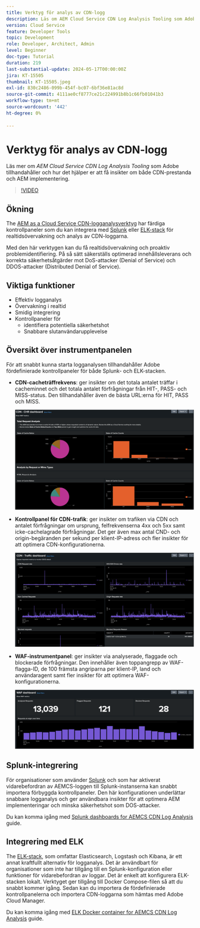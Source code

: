 ```yaml
---
title: Verktyg för analys av CDN-logg
description: Läs om AEM Cloud Service CDN Log Analysis Tooling som Adobe tillhandahåller och hur det hjälper er att få insikter om både CDN-prestanda och AEM.
version: Cloud Service
feature: Developer Tools
topic: Development
role: Developer, Architect, Admin
level: Beginner
doc-type: Tutorial
duration: 219
last-substantial-update: 2024-05-17T00:00:00Z
jira: KT-15505
thumbnail: KT-15505.jpeg
exl-id: 830c2486-099b-454f-bc07-6bf36e81ac8d
source-git-commit: 4111ae0cf8777ce21c224991b8b1c66fb01041b3
workflow-type: tm+mt
source-wordcount: '442'
ht-degree: 0%

---
```


# Verktyg för analys av CDN-logg

Läs mer om _AEM Cloud Service CDN Log Analysis Tooling_ som Adobe tillhandahåller och hur det hjälper er att få insikter om både CDN-prestanda och AEM implementering.
 
>[!VIDEO](https://video.tv.adobe.com/v/3429177?quality=12&learn=on)

## Ökning

The [AEM as a Cloud Service CDN-logganalysverktyg](https://github.com/adobe/AEMCS-CDN-Log-Analysis-Tooling) har färdiga kontrollpaneler som du kan integrera med [Splunk](https://www.splunk.com/en_us/products/observability-cloud.html) eller [ELK-stack](https://www.elastic.co/elastic-stack) för realtidsövervakning och analys av CDN-loggarna.

Med den här verktygen kan du få realtidsövervakning och proaktiv problemidentifiering. På så sätt säkerställs optimerad innehållsleverans och korrekta säkerhetsåtgärder mot DoS-attacker (Denial of Service) och DDOS-attacker (Distributed Denial of Service).

## Viktiga funktioner

- Effektiv logganalys
- Övervakning i realtid
- Smidig integrering
- Kontrollpaneler för
   - identifiera potentiella säkerhetshot
   - Snabbare slutanvändarupplevelse

## Översikt över instrumentpanelen

För att snabbt kunna starta logganalysen tillhandahåller Adobe fördefinierade kontrollpaneler för både Splunk- och ELK-stacken.

- **CDN-cacheträffrekvens**: ger insikter om det totala antalet träffar i cacheminnet och det totala antalet förfrågningar från HIT-, PASS- och MISS-status. Den tillhandahåller även de bästa URL:erna för HIT, PASS och MISS.

  ![CDN-cacheträffrekvens](assets/CHR-dashboard.png)

- **Kontrollpanel för CDN-trafik**: ger insikter om trafiken via CDN och antalet förfrågningar om ursprung, felfrekvenserna 4xx och 5xx samt icke-cachelagrade förfrågningar. Det ger även max antal CND- och origin-begäranden per sekund per klient-IP-adress och fler insikter för att optimera CDN-konfigurationerna.

  ![Kontrollpanel för CDN-trafik](assets/Traffic-dashboard.png)

- **WAF-instrumentpanel**: ger insikter via analyserade, flaggade och blockerade förfrågningar. Den innehåller även toppangrepp av WAF-flagga-ID, de 100 främsta angriparna per klient-IP, land och användaragent samt fler insikter för att optimera WAF-konfigurationerna.

  ![WAF-instrumentpanel](assets/WAF-Dashboard.png)

## Splunk-integrering

För organisationer som använder [Splunk](https://www.splunk.com/en_us/products/observability-cloud.html) och som har aktiverat vidarebefordran av AEMCS-loggen till Splunk-instanserna kan snabbt importera förbyggda kontrollpaneler. Den här konfigurationen underlättar snabbare logganalys och ger användbara insikter för att optimera AEM implementeringar och minska säkerhetshot som DOS-attacker.

Du kan komma igång med [Splunk dashboards for AEMCS CDN Log Analysis](https://github.com/adobe/AEMCS-CDN-Log-Analysis-Tooling/blob/main/Splunk/README.md#splunk-dashboards-for-aemcs-cdn-log-analysis) guide.


## Integrering med ELK

The [ELK-stack](https://www.elastic.co/elastic-stack), som omfattar Elasticsearch, Logstash och Kibana, är ett annat kraftfullt alternativ för logganalys. Det är användbart för organisationer som inte har tillgång till en Splunk-konfiguration eller funktioner för vidarebefordran av loggar. Det är enkelt att konfigurera ELK-stacken lokalt. Verktyget ger tillgång till Docker Compose-filen så att du snabbt kommer igång. Sedan kan du importera de fördefinierade kontrollpanelerna och importera CDN-loggarna som hämtas med Adobe Cloud Manager.

Du kan komma igång med [ELK Docker container for AEMCS CDN Log Analysis](https://github.com/adobe/AEMCS-CDN-Log-Analysis-Tooling/blob/main/ELK/README.md#elk-docker-container-for-aemcs-cdn-log-analysis) guide.
